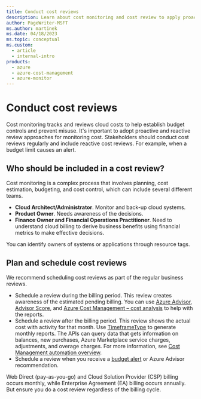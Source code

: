 ```yaml
---
title: Conduct cost reviews
description: Learn about cost monitoring and cost review to apply proactive and reactive approaches to help create cost controls.
author: PageWriter-MSFT
ms.author: martinek
ms.date: 04/18/2023
ms.topic: conceptual
ms.custom:
  - article
  - internal-intro
products:
  - azure
  - azure-cost-management
  - azure-monitor
---
```


# Conduct cost reviews

Cost monitoring tracks and reviews cloud costs to help establish budget controls and prevent misuse. It's important to adopt proactive and reactive review approaches for monitoring cost. Stakeholders should conduct cost reviews regularly and include reactive cost reviews. For example, when a budget limit causes an alert.

## Who should be included in a cost review?

Cost monitoring is a complex process that involves planning, cost estimation, budgeting, and cost control, which can include several different teams.

- **Cloud Architect/Administrator​**. Monitor and back-up cloud systems.
- **Product Owner**. Needs awareness of the decisions.
- **Finance Owner and Financial Operations Practitioner**. Need to understand cloud billing to derive business benefits using financial metrics to make effective decisions.

You can identify owners of systems or applications through resource tags.

## Plan and schedule cost reviews

We recommend scheduling cost reviews as part of the regular business reviews.

- Schedule a review during the billing period. This review creates awareness of the estimated pending billing. You can use [Azure Advisor](/azure/advisor/advisor-cost-recommendations), [Advisor Score](/azure/advisor/azure-advisor-score/), and [Azure Cost Management – cost analysis](/azure/cost-management-billing/costs/) to help with the reports.
- Schedule a review after the billing period. This review shows the actual cost with activity for that month. Use [TimeframeType](/rest/api/cost-management/query/usage?tabs=HTTP#timeframetype) to generate monthly reports. The APIs can query data that gets information on balances, new purchases, Azure Marketplace service charges, adjustments, and overage charges. For more information, see [Cost Management automation overview](../devops/automation-overview.md).
- Schedule a review when you receive a [budget alert](/azure/cost-management/cost-mgt-alerts-monitor-usage-spending) or Azure Advisor recommendation.

Web Direct (pay-as-you-go) and Cloud Solution Provider (CSP) billing occurs monthly, while Enterprise Agreement (EA) billing occurs annually. But ensure you do a cost review regardless of the billing cycle.
